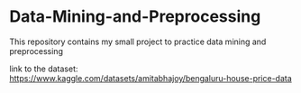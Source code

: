 # Data-Mining-and-Preprocessing
This repository contains my small project to practice data mining and preprocessing

link to the dataset: https://www.kaggle.com/datasets/amitabhajoy/bengaluru-house-price-data
